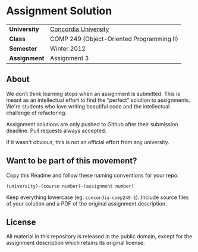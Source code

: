 Assignment Solution
================================


<table>
  <tr>
    <td><strong>University</strong></td><td><a href="http://www.concordia.ca/">Concordia University</a></td>
  </tr>
  <tr>
    <td><strong>Class</strong></td><td>COMP 249 (Object-Oriented Programming II)</td>
  </tr>
  <tr>
    <td><strong>Semester</strong></td><td>Winter 2012</td>
  </tr>
  <tr>
    <td><strong>Assignment</strong></td><td>Assignment 3</td>
  </tr>
</table>


About
--------------

We don’t think learning stops when an assignment is submitted. This is meant as an intellectual effort to find the “perfect” solution to assignments. We're students who love writing beautiful code and the intellectual challenge of refactoring.

Assignment solutions are only pushed to Github after their submission deadline. Pull requests always accepted.

If it wasn't obvious, this is not an official effort from any university.

Want to be part of this movement?
--------------

Copy this Readme and follow these naming conventions for your repo:

    (university)-(course number)-(assignment number)

Keep everything lowercase (eg. `concordia-comp249-1`). Include source files of your solution and a PDF of the original assignment description.

License
--------------

All material in this repository is released in the public domain, except for the assignment description which retains its original license.
